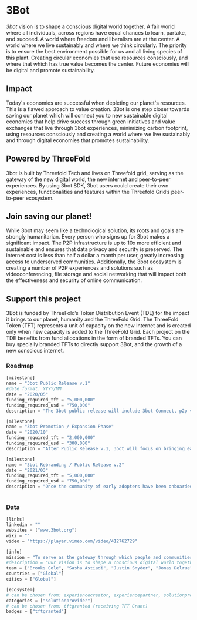 # 3Bot

*3bot* vision is to shape a conscious digital world together. A fair world where all individuals, across regions have equal chances to learn, partake, and succeed. A world where freedom and liberalism are at the center. A world where we live sustainably and where we think circularly. The priority is to ensure the best environment possible for us and all living species of this plant. Creating circular economies that use resources consciously, and where that which has true value becomes the center. Future economies will be digital and promote sustainability.

## Impact

Today's economies are successful when depleting our planet's resources. This is a flawed approach to value creation. 3Bot is one step closer towards saving our planet which will connect you to new sustainable digital economies that help drive success through green initiatives and value exchanges that live through 3bot experiences, minimizing carbon footprint, using resources consciously and creating a world where we live sustainably and through digital economies that promotes sustainability.

 ## Powered by ThreeFold  

3bot is built by Threefold Tech and lives on Threefold grid, serving as the gateway of the new digital world, the new internet and peer-to-peer experiences. By using 3bot SDK, 3bot users could create their own experiences, functionalities and features within the Threefold Grid’s peer-to-peer ecosystem.

 ## Join saving our planet!

While 3bot may seem like a technological solution, its roots and goals are strongly humanitarian. Every person who signs up for 3bot makes a significant impact. The P2P infrastructure is up to 10x more efficient and sustainable and ensures that data privacy and security is preserved. The internet cost is less than half a dollar a month per user, greatly increasing access to underserved communities. Additionally, the 3bot ecosystem is creating a number of P2P experiences and solutions such as videoconferencing, file storage and social networking that will impact both the effectiveness and security of online communication.

## Support this project

3Bot is funded by ThreeFold’s Token Distribution Event (TDE) for the impact it brings to our planet, humanity and the ThreeFold Grid.
The ThreeFold Token (TFT) represents a unit of capacity on the new Internet and is created only when new capacity is added to the ThreeFold Grid. Each project on the TDE benefits from fund allocations in the form of branded TFTs. 
You can buy specially branded TFTs to directly support 3Bot, and the growth of a new conscious internet.


### Roadmap

```python
[milestone]
name = "3bot Public Release v.1"
#date format: YYYY/MM 
date = "2020/05"
funding_required_tft = "5,000,000"
funding_required_usd = "750,000"
description = "The 3bot public release will include 3bot Connect, p2p videoconferencing, p2p social network, decentralized file storage, browser and wallet. It will also include the 3bot SDK which will allow developers to begin building the ecosystem of 3bot experiences."

[milestone]
name = "3bot Promotion / Expansion Phase"
date = "2020/10"
funding_required_tft = "2,000,000"
funding_required_usd = "300,000"
description = "After Public Release v.1, 3bot will focus on bringing early adopters, developers and ecosystem partners into the 3bot ecosystem, with strong marketing campaigns and compelling media to rapidly grow the community and platform."

[milestone]
name = "3bot Rebranding / Public Release v.2"
date = "2021/03"
funding_required_tft = "5,000,000"
funding_required_usd = "750,000"
description = "Once the community of early adopters have been onboarded with 3bot and the 1st generation of experiences are available, the outreach will then focus on the larger public. At this point, we will rebrand '3bot' to make it more easily accessible and understandable by the everyday internet user."
    
```

### Data

```python
[links]
linkedin = ""
websites = ["www.3bot.org"]
wiki = ""
video = "https://player.vimeo.com/video/412762729"

[info]
mission = "To serve as the gateway through which people and communities sign up for the new peer-to-peer internet and transform their digital life by using experiences and functionalities created within the peer-to-peer ecosystem that upholds our digital privacy and freedom."
#description = "Our vision is to shape a conscious digital world together. Envisioning a fair world where all individuals, across regions have equal chances to learn, partake, and succeed. A world where freedom and liberalism are at the center. The vision of a world where we live sustainably and where we think circularly. The priority is to ensure the best environment possible for us and all living species of this plant. Creating circular economies that use resources consciously, and where that which has true value becomes the center. Future economies will be digital and promote sustainability. Today's economies are successful when depleting our planet's resources. This is a flawed approach to value creation. 3Bot will connect you to new sustainable digital economies that help drive success through green initiatives and value exchanges that live through 3bot experiences; minimizing carbon footprint, using resources consciously and creating a world where we live sustainably and through digital economies that promotes sustainability. 3Bot lives on the ThreeFold Grid, a decentralised and neutral Internet for all, owned by everyone. By using 3bot SDK, 3bot users could create their own experiences, functionalities and features within the Threefold Grid’s peer-to-peer ecosystem.3bot is live on the ThreeFold Grid, and anyone can sign up for a 3bot using the 3bot Connect app available for iOS and Android. Once connected to 3bot Connect, you can access your profile, wallet, contacts and messaging. You also use the app to verify your identity for experiences and transactions. In May, 3bot’s public release will include P2P videoconferencing, P2P social network, file storage, secure browser and collaboration tools. The 3bot SDK will also be available to developers to build P2P experiences. While 3bot may seem like a technological solution, its roots and goals are strongly humanitarian. Every person who signs up for 3bot makes a significant impact. The P2P infrastructure is up to 10x more efficient and sustainable and ensures that data privacy and security is preserved. The internet cost is less than half a dollar a month per user, greatly increasing access to underserved communities. Additionally, the 3bot ecosystem is creating a number of P2P experiences and solutions such as videoconferencing, file storage and social networking that will impact both the effectiveness and security of online communication."
team = ["Brooks Cole", "Sasha Astiadi", "Justin Snyder", "Jonas Delrue"]
countries = ["Global"]
cities = ["Global"]

[ecosystem]
# can be chosen from: experiencecreator, experiencepartner, solutionprovider, farmer, systemintegrator
categories = ["solutionprovider"]
# can be chosen from: tftgranted (receiving TFT Grant)
badges = ["tftgranted"]

```
